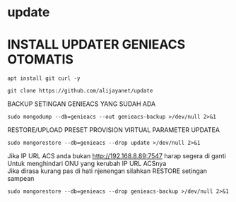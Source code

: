# update
# INSTALL UPDATER GENIEACS OTOMATIS

```
apt install git curl -y
```
```
git clone https://github.com/alijayanet/update
```
BACKUP SETINGAN GENIEACS YANG SUDAH ADA 
```
sudo mongodump --db=genieacs --out genieacs-backup >/dev/null 2>&1
```
RESTORE/UPLOAD PRESET PROVISION VIRTUAL PARAMETER UPDATEA 
```
sudo mongorestore --db=genieacs --drop update >/dev/null 2>&1
```
Jika IP URL ACS anda bukan http://192.168.8.89:7547 harap segera di ganti <br>
Untuk menghindari ONU yang kerubah IP URL ACSnya <br>
Jika dirasa kurang pas di hati njenengan silahkan RESTORE setingan sampean
```
sudo mongorestore --db=genieacs --drop genieacs-backup >/dev/null 2>&1
```
